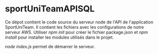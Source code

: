 # sportUniTeamAPISQL

Ce dépot contient le code source du serveur node de l'API de l'application SportUniTeam. 
Il contient les fichiers avec les configurations de notre serveur AWS.
Utiliser <i>npm init</i> pour créer le fichier package.json et <i>npm install</i> pour installer les modules utilisés dans le projet.

<i>node index.js</i> permet de démarrer le serveur.
